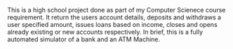 This is a high school project done as part of my Computer Scienece course requirement.
It return the users account details, deposits and withdraws a user specified amount, issues loans based on income, closes and opens already existing or new accounts respectively.
In brief, this is a fully automated simulator of a bank and an ATM Machine.
